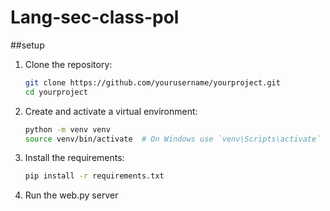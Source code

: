 # Lang-sec-class-pol

##setup
1. Clone the repository:
    ```bash
    git clone https://github.com/yourusername/yourproject.git
    cd yourproject
    ```

2. Create and activate a virtual environment:
    ```bash
    python -m venv venv
    source venv/bin/activate  # On Windows use `venv\Scripts\activate`
    ```

3. Install the requirements:
    ```bash
    pip install -r requirements.txt
    ```

4. Run the web.py server

    
